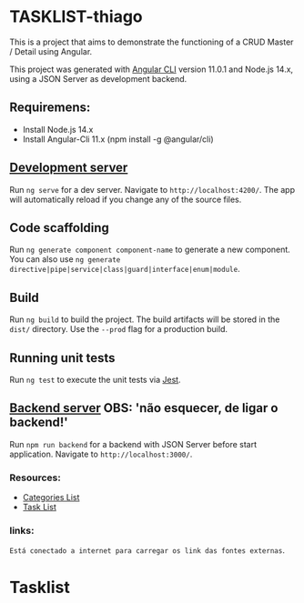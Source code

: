 # TASKLIST-thiago

This is a project that aims to demonstrate the functioning of a CRUD Master / Detail using Angular.

This project was generated with [Angular CLI](https://github.com/angular/angular-cli) version 11.0.1 and Node.js 14.x, using a JSON Server as development backend.

## Requiremens:

- Install Node.js 14.x
- Install Angular-Cli 11.x (npm install -g @angular/cli)

## [Development server](http://localhost:4200/)

Run `ng serve` for a dev server. Navigate to `http://localhost:4200/`. The app will automatically reload if you change any of the source files.

## Code scaffolding

Run `ng generate component component-name` to generate a new component. You can also use `ng generate directive|pipe|service|class|guard|interface|enum|module`.

## Build

Run `ng build` to build the project. The build artifacts will be stored in the `dist/` directory. Use the `--prod` flag for a production build.

## Running unit tests

Run `ng test` to execute the unit tests via [Jest](https://jestjs.io/).


## [Backend server](http://localhost:3000)  OBS: 'não esquecer, de ligar  o backend!'

Run `npm run backend` for a backend with JSON Server before start application. Navigate to `http://localhost:3000/`.

### Resources:

- [Categories List](http://localhost:3000/tasks)
- [Task List](http://localhost:3000/lists)

### links:

`Está conectado a internet para carregar os link das fontes externas`.




# Tasklist
